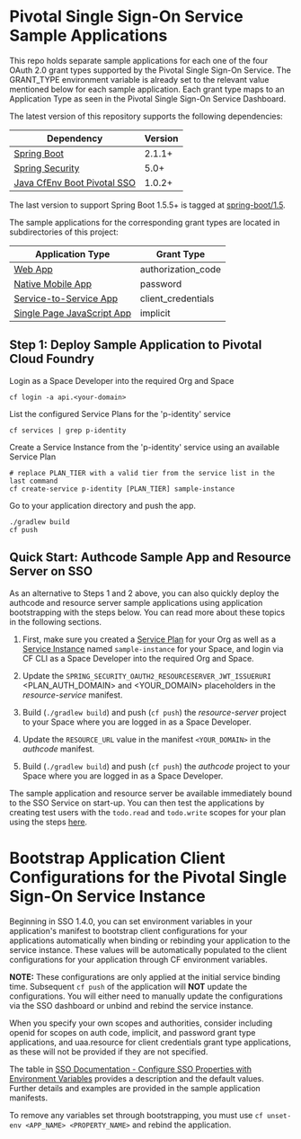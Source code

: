 # Pivotal Single Sign-On Service Sample Applications

This repo holds separate sample applications for each one of the four OAuth 2.0 grant types supported by the Pivotal Single Sign-On Service. The GRANT_TYPE environment variable is already set to the relevant value mentioned below for each sample application. Each grant type maps to an Application Type as seen in the Pivotal Single Sign-On Service Dashboard.

The latest version of this repository supports the following dependencies:

Dependency | Version
------------- | ---------- 
[Spring Boot](https://github.com/spring-projects/spring-boot/tree/2.1.x) | 2.1.1+
[Spring Security](https://github.com/spring-projects/spring-security/tree/5.1.x) | 5.0+ 
[Java CfEnv Boot Pivotal SSO](https://github.com/pivotal-cf/java-cfenv/tree/master/java-cfenv-boot-pivotal-sso) | 1.0.2+ 

The last version to support Spring Boot 1.5.5+ is tagged at [spring-boot/1.5](https://github.com/pivotal-cf/identity-sample-apps/releases/tag/spring-boot%2F1.5).

The sample applications for the corresponding grant types are located in subdirectories of this project:  

Application Type  | Grant Type
------------- | -------------
[Web App](/authcode)  | authorization_code
[Native Mobile App](/password)  | password
[Service-to-Service App](/client_credentials) | client_credentials
[Single Page JavaScript App](/implicit) | implicit

## <a name="step-1">Step 1</a>: Deploy Sample Application to Pivotal Cloud Foundry

Login as a Space Developer into the required Org and Space

    cf login -a api.<your-domain>
    
List the configured Service Plans for the 'p-identity' service

    cf services | grep p-identity

Create a Service Instance from the 'p-identity' service using an available Service Plan 
    
    # replace PLAN_TIER with a valid tier from the service list in the last command 
    cf create-service p-identity [PLAN_TIER] sample-instance 
    
Go to your application directory and push the app.

    ./gradlew build
    cf push

## <a name="quick-start">Quick Start</a>: Authcode Sample App and Resource Server on SSO

As an alternative to Steps 1 and 2 above, you can also quickly deploy the authcode and resource server sample applications using application bootstrapping with the steps below. You can read more about these topics in the following sections.

1. First, make sure you created a [Service Plan](https://docs.pivotal.io/p-identity/manage-service-plans.html) for your Org as well as a [Service Instance](https://docs.pivotal.io/p-identity/manage-service-instances.html) named `sample-instance` for your Space, and login via CF CLI as a Space Developer into the required Org and Space.

1. Update the `SPRING_SECURITY_OAUTH2_RESOURCESERVER_JWT_ISSUERURI` <PLAN_AUTH_DOMAIN> and <YOUR_DOMAIN> placeholders in the *resource-service* manifest. 

1. Build (`./gradlew build`) and push (`cf push`) the *resource-server* project to your Space where you are logged in as a Space Developer.

1. Update the `RESOURCE_URL` value in the manifest `<YOUR_DOMAIN>` in the *authcode* manifest.

1. Build (`./gradlew build`) and push (`cf push`) the *authcode* project to your Space where you are logged in as a Space Developer.
   
The sample application and resource server be available immediately bound to the SSO Service on start-up. You can then test the applications by creating test users with the `todo.read` and `todo.write` scopes for your plan using the steps [here](https://docs.pivotal.io/p-identity/configure-id-providers.html#add-to-int).

# Bootstrap Application Client Configurations for the Pivotal Single Sign-On Service Instance
Beginning in SSO 1.4.0, you can set environment variables in your application's manifest to bootstrap client configurations for your applications automatically when binding or rebinding your application to the service instance. These values will be automatically populated to the client configurations for your application through CF environment variables.

**NOTE:** These configurations are only applied at the initial service binding time. Subsequent `cf push` of the application will **NOT** update the configurations. You will either need to manually update the configurations via the SSO dashboard or unbind and rebind the service instance.

When you specify your own scopes and authorities, consider including openid for scopes on auth code, implicit, and password grant type applications, and uaa.resource for client credentials grant type applications, as these will not be provided if they are not specified.

The table in [SSO Documentation - Configure SSO Properties with Environment Variables](https://docs.pivotal.io/p-identity/configure-apps/index.html#configure) provides a description and the default values. Further details and examples are provided in the sample application manifests.

To remove any variables set through bootstrapping, you must use `cf unset-env <APP_NAME> <PROPERTY_NAME>` and rebind the application.
